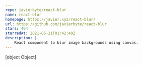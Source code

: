 ```yaml
---
repo: javierbyte/react-blur
name: react-blur
homepage: https://javier.xyz/react-blur/
url: https://github.com/javierbyte/react-blur
stars: 464
starredAt: 2021-05-21T01:42:40Z
description: |-
    React component to blur image backgrounds using canvas.
---
```


[object Object]
